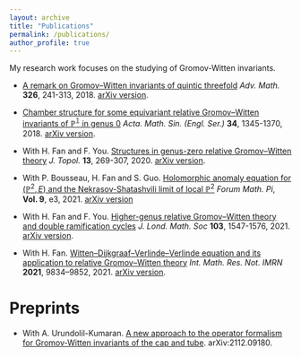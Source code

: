 ```yaml
---
layout: archive
title: "Publications"
permalink: /publications/
author_profile: true
---
```


My research work focuses on the studying of Gromov-Witten invariants. 

- [A remark on Gromov–Witten invariants of quintic threefold](https://doi.org/10.1016/j.aim.2017.12.016) *Adv. Math.* **326**, 241-313, 2018. [arXiv version](https://arxiv.org/abs/1705.06402).

- [Chamber structure for some equivariant relative Gromov–Witten invariants of $\mathbb{P^1}$ in genus 0](https://doi.org/10.1007/s10114-018-7091-0) *Acta. Math. Sin. (Engl. Ser.)* **34**, 1345-1370, 2018. [arXiv version](https://arxiv.org/abs/1705.06018).

- With H. Fan and F. You. [Structures in genus-zero relative Gromov–Witten theory](https://doi.org/10.1112/topo.12131)  *J. Topol.* **13**, 269-307, 2020. [arXiv version](https://arxiv.org/abs/1810.06952).

- With P. Bousseau, H. Fan and S. Guo. [Holomorphic anomaly equation for $(\mathbb{P}^2,E)$ and the Nekrasov-Shatashvili limit of local $\mathbb{P}^2$](https://doi.org/10.1017/fmp.2021.3) *Forum Math. Pi*, **Vol. 9**, e3, 2021.
[arXiv version](https://arxiv.org/abs/2001.05347) 

- With H. Fan and F. You. [Higher-genus relative Gromov–Witten theory and double ramification cycles](https://doi.org/10.1112/jlms.12417) *J. Lond. Math. Soc* **103**, 1547-1576, 2021. [arXiv version](http://arxiv.org/abs/1907.07133).

- With H. Fan. [Witten–Dijkgraaf–Verlinde–Verlinde equation and its application to relative Gromov–Witten theory](https://doi.org/10.1093/imrn/rnz353) *Int. Math. Res. Not. IMRN* **2021**, 9834–9852, 2021. [arXiv version](https://arxiv.org/abs/1902.05739).

Preprints
=========

- With A. Urundolil-Kumaran. [A new approach to the operator formalism for Gromov-Witten invariants of the cap and tube](https://arxiv.org/abs/2112.09180). arXiv:2112.09180.




